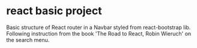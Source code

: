 # react basic project
Basic structure of React router in a Navbar styled from react-bootstrap lib.
Following instruction from the book 'The Road to React, Robin Wieruch' on the search menu.

